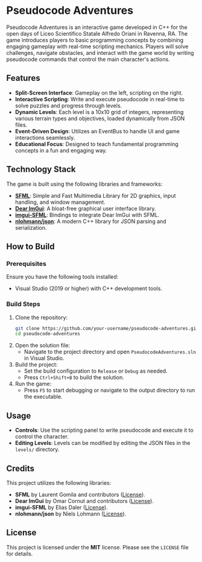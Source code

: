 # Pseudocode Adventures

Pseudocode Adventures is an interactive game developed in C++ for the open days of Liceo Scientifico Statale Alfredo Oriani in Ravenna, RA. The game introduces players to basic programming concepts by combining engaging gameplay with real-time scripting mechanics. Players will solve challenges, navigate obstacles, and interact with the game world by writing pseudocode commands that control the main character's actions.

## Features
- **Split-Screen Interface**: Gameplay on the left, scripting on the right.
- **Interactive Scripting**: Write and execute pseudocode in real-time to solve puzzles and progress through levels.
- **Dynamic Levels**: Each level is a 10x10 grid of integers, representing various terrain types and objectives, loaded dynamically from JSON files.
- **Event-Driven Design**: Utilizes an EventBus to handle UI and game interactions seamlessly.
- **Educational Focus**: Designed to teach fundamental programming concepts in a fun and engaging way.

## Technology Stack
The game is built using the following libraries and frameworks:

- **[SFML](https://www.sfml-dev.org/)**: Simple and Fast Multimedia Library for 2D graphics, input handling, and window management.
- **[Dear ImGui](https://github.com/ocornut/imgui)**: A bloat-free graphical user interface library.
- **[imgui-SFML](https://github.com/eliasdaler/imgui-sfml)**: Bindings to integrate Dear ImGui with SFML.
- **[nlohmann/json](https://github.com/nlohmann/json)**: A modern C++ library for JSON parsing and serialization.

## How to Build

### Prerequisites
Ensure you have the following tools installed:
- Visual Studio (2019 or higher) with C++ development tools.
  
### Build Steps
1. Clone the repository:
   ```bash
   git clone https://github.com/your-username/pseudocode-adventures.git
   cd pseudocode-adventures
   ```
2. Open the solution file:
   - Navigate to the project directory and open `PseudocodeAdventures.sln` in Visual Studio.
3. Build the project:
   - Set the build configuration to `Release` or `Debug` as needed.
   - Press `Ctrl+Shift+B` to build the solution.
4. Run the game:
   - Press `F5` to start debugging or navigate to the output directory to run the executable.

## Usage
- **Controls**: Use the scripting panel to write pseudocode and execute it to control the character.
- **Editing Levels**: Levels can be modified by editing the JSON files in the `levels/` directory.

## Credits
This project utilizes the following libraries:
- **SFML** by Laurent Gomila and contributors ([License](https://www.sfml-dev.org/license.php)).
- **Dear ImGui** by Omar Cornut and contributors ([License](https://github.com/ocornut/imgui/blob/master/LICENSE.txt)).
- **imgui-SFML** by Elias Daler ([License](https://github.com/eliasdaler/imgui-sfml/blob/master/LICENSE.txt)).
- **nlohmann/json** by Niels Lohmann ([License](https://github.com/nlohmann/json/blob/develop/LICENSE.MIT)).

## License
This project is licensed under the **MIT** license. Please see the `LICENSE` file for details.
